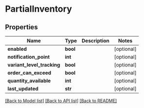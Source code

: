 # PartialInventory

## Properties
Name | Type | Description | Notes
------------ | ------------- | ------------- | -------------
**enabled** | **bool** |  | [optional] 
**notification_point** | **int** |  | [optional] 
**variant_level_tracking** | **bool** |  | [optional] 
**order_can_exceed** | **bool** |  | [optional] 
**quantity_available** | **int** |  | [optional] 
**last_updated** | **str** |  | [optional] 

[[Back to Model list]](../README.md#documentation-for-models) [[Back to API list]](../README.md#documentation-for-api-endpoints) [[Back to README]](../README.md)


